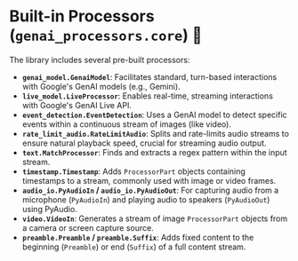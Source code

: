# Built-in Processors (`genai_processors.core`) 🧩

The library includes several pre-built processors:

*   **`genai_model.GenaiModel`**: Facilitates standard, turn-based interactions
    with Google's GenAI models (e.g., Gemini).
*   **`live_model.LiveProcessor`**: Enables real-time, streaming interactions
    with Google's GenAI Live API.
*   **`event_detection.EventDetection`**: Uses a GenAI model to detect specific
    events within a continuous stream of images (like video).
*   **`rate_limit_audio.RateLimitAudio`**: Splits and rate-limits audio streams
    to ensure natural playback speed, crucial for streaming audio output.
*   **`text.MatchProcessor`**: Finds and extracts a regex pattern within the
    input stream.
*   **`timestamp.Timestamp`**: Adds `ProcessorPart` objects containing
    timestamps to a stream, commonly used with image or video frames.
*   **`audio_io.PyAudioIn` / `audio_io.PyAudioOut`**: For capturing audio from a
    microphone (`PyAudioIn`) and playing audio to speakers (`PyAudioOut`) using PyAudio.
*   **`video.VideoIn`**: Generates a stream of image `ProcessorPart` objects
    from a camera or screen capture source.
*   **`preamble.Preamble` / `preamble.Suffix`**: Adds fixed content to the
    beginning (`Preamble`) or end (`Suffix`) of a full content stream.
